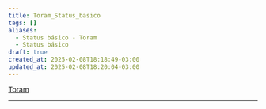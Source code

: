 ```yaml
---
title: Toram_Status_basico
tags: []
aliases:
  - Status básico - Toram
  - Status básico
draft: true
created_at: 2025-02-08T18:18:49-03:00
updated_at: 2025-02-08T18:20:04-03:00
---
```


[Toram](../../../../../entrada/2024/07/26/Toram.md)

---

